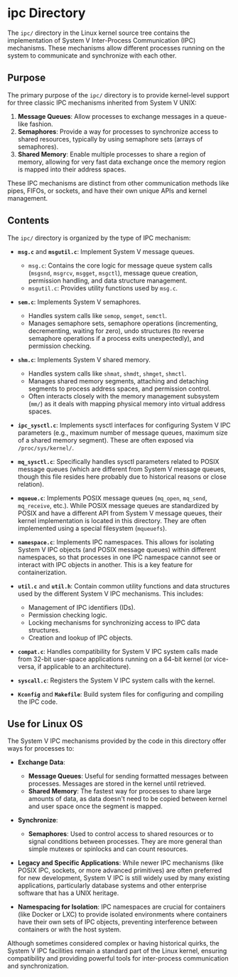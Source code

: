 # ipc Directory

The `ipc/` directory in the Linux kernel source tree contains the implementation of System V Inter-Process Communication (IPC) mechanisms. These mechanisms allow different processes running on the system to communicate and synchronize with each other.

## Purpose

The primary purpose of the `ipc/` directory is to provide kernel-level support for three classic IPC mechanisms inherited from System V UNIX:

1.  **Message Queues**: Allow processes to exchange messages in a queue-like fashion.
2.  **Semaphores**: Provide a way for processes to synchronize access to shared resources, typically by using semaphore sets (arrays of semaphores).
3.  **Shared Memory**: Enable multiple processes to share a region of memory, allowing for very fast data exchange once the memory region is mapped into their address spaces.

These IPC mechanisms are distinct from other communication methods like pipes, FIFOs, or sockets, and have their own unique APIs and kernel management.

## Contents

The `ipc/` directory is organized by the type of IPC mechanism:

*   **`msg.c`** and **`msgutil.c`**: Implement System V message queues.
    *   `msg.c`: Contains the core logic for message queue system calls (`msgsnd`, `msgrcv`, `msgget`, `msgctl`), message queue creation, permission handling, and data structure management.
    *   `msgutil.c`: Provides utility functions used by `msg.c`.

*   **`sem.c`**: Implements System V semaphores.
    *   Handles system calls like `semop`, `semget`, `semctl`.
    *   Manages semaphore sets, semaphore operations (incrementing, decrementing, waiting for zero), undo structures (to reverse semaphore operations if a process exits unexpectedly), and permission checking.

*   **`shm.c`**: Implements System V shared memory.
    *   Handles system calls like `shmat`, `shmdt`, `shmget`, `shmctl`.
    *   Manages shared memory segments, attaching and detaching segments to process address spaces, and permission control.
    *   Often interacts closely with the memory management subsystem (`mm/`) as it deals with mapping physical memory into virtual address spaces.

*   **`ipc_sysctl.c`**: Implements sysctl interfaces for configuring System V IPC parameters (e.g., maximum number of message queues, maximum size of a shared memory segment). These are often exposed via `/proc/sys/kernel/`.

*   **`mq_sysctl.c`**: Specifically handles sysctl parameters related to POSIX message queues (which are different from System V message queues, though this file resides here probably due to historical reasons or close relation).

*   **`mqueue.c`**: Implements POSIX message queues (`mq_open`, `mq_send`, `mq_receive`, etc.). While POSIX message queues are standardized by POSIX and have a different API from System V message queues, their kernel implementation is located in this directory. They are often implemented using a special filesystem (`mqueuefs`).

*   **`namespace.c`**: Implements IPC namespaces. This allows for isolating System V IPC objects (and POSIX message queues) within different namespaces, so that processes in one IPC namespace cannot see or interact with IPC objects in another. This is a key feature for containerization.

*   **`util.c`** and **`util.h`**: Contain common utility functions and data structures used by the different System V IPC mechanisms. This includes:
    *   Management of IPC identifiers (IDs).
    *   Permission checking logic.
    *   Locking mechanisms for synchronizing access to IPC data structures.
    *   Creation and lookup of IPC objects.

*   **`compat.c`**: Handles compatibility for System V IPC system calls made from 32-bit user-space applications running on a 64-bit kernel (or vice-versa, if applicable to an architecture).

*   **`syscall.c`**: Registers the System V IPC system calls with the kernel.

*   **`Kconfig`** and **`Makefile`**: Build system files for configuring and compiling the IPC code.

## Use for Linux OS

The System V IPC mechanisms provided by the code in this directory offer ways for processes to:

*   **Exchange Data**:
    *   **Message Queues**: Useful for sending formatted messages between processes. Messages are stored in the kernel until retrieved.
    *   **Shared Memory**: The fastest way for processes to share large amounts of data, as data doesn't need to be copied between kernel and user space once the segment is mapped.

*   **Synchronize**:
    *   **Semaphores**: Used to control access to shared resources or to signal conditions between processes. They are more general than simple mutexes or spinlocks and can count resources.

*   **Legacy and Specific Applications**: While newer IPC mechanisms (like POSIX IPC, sockets, or more advanced primitives) are often preferred for new development, System V IPC is still widely used by many existing applications, particularly database systems and other enterprise software that has a UNIX heritage.

*   **Namespacing for Isolation**: IPC namespaces are crucial for containers (like Docker or LXC) to provide isolated environments where containers have their own sets of IPC objects, preventing interference between containers or with the host system.

Although sometimes considered complex or having historical quirks, the System V IPC facilities remain a standard part of the Linux kernel, ensuring compatibility and providing powerful tools for inter-process communication and synchronization.
